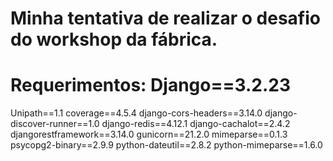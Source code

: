 # Minha tentativa de realizar o desafio do workshop da fábrica.
# Requerimentos: Django==3.2.23
Unipath==1.1
coverage==4.5.4
django-cors-headers==3.14.0
django-discover-runner==1.0
django-redis==4.12.1
django-cachalot==2.4.2
djangorestframework==3.14.0
gunicorn==21.2.0
mimeparse==0.1.3
psycopg2-binary==2.9.9
python-dateutil==2.8.2
python-mimeparse==1.6.0

